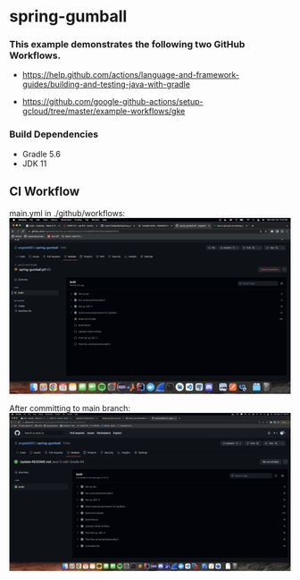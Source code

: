 # spring-gumball

### This example demonstrates the following two GitHub Workflows.

* https://help.github.com/actions/language-and-framework-guides/building-and-testing-java-with-gradle

* https://github.com/google-github-actions/setup-gcloud/tree/master/example-workflows/gke

### Build Dependencies

* Gradle 5.6
* JDK 11

<h2>CI Workflow</h2>

main.yml in ./github/workflows:
![](screenshots/CI-workflow1.png)

After committing to main branch:
![](screenshots/CI-workflow.png)
